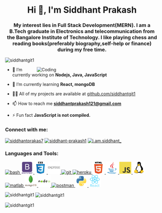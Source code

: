 <h1 align="center">Hi 👋, I'm Siddhant Prakash</h1>
<h3 align="center">My interest lies in Full Stack Development(MERN). I am a B.Tech graduate in Electronics and telecommunication from the Bangalore Institute of Technology. I like playing chess and reading books(preferably biography,self-help or finance) during my free time.</h3>

<p align="left"> <img src="https://komarev.com/ghpvc/?username=siddhantgit1&label=Profile%20views&color=0e75b6&style=flat" alt="siddhantgit1" /> </p>
<img align="right" alt="Coding" width="400" src="https://gph.is/g/4gYnBv9">

- 🔭 I’m currently working on **Nodejs, Java, JavaScript**

- 🌱 I’m currently learning **React, mongoDB**

- 👨‍💻 All of my projects are available at [github.com/siddhantgit1](github.com/siddhantgit1)

- 📫 How to reach me **siddhantprakash121@gmail.com**

- ⚡ Fun fact **JavaScript is not compiled.**

<h3 align="left">Connect with me:</h3>
<p align="left">
<a href="https://twitter.com/siddhantprakas7" target="blank"><img align="center" src="https://raw.githubusercontent.com/rahuldkjain/github-profile-readme-generator/master/src/images/icons/Social/twitter.svg" alt="siddhantprakas7" height="30" width="40" /></a>
<a href="https://linkedin.com/in/siddhant-prakash1" target="blank"><img align="center" src="https://raw.githubusercontent.com/rahuldkjain/github-profile-readme-generator/master/src/images/icons/Social/linked-in-alt.svg" alt="siddhant-prakash1" height="30" width="40" /></a>
<a href="https://instagram.com/i.am.siddhant_" target="blank"><img align="center" src="https://raw.githubusercontent.com/rahuldkjain/github-profile-readme-generator/master/src/images/icons/Social/instagram.svg" alt="i.am.siddhant_" height="30" width="40" /></a>
</p>

<h3 align="left">Languages and Tools:</h3>
<p align="left"> <a href="https://www.gnu.org/software/bash/" target="_blank"> <img src="https://www.vectorlogo.zone/logos/gnu_bash/gnu_bash-icon.svg" alt="bash" width="40" height="40"/> </a> <a href="https://getbootstrap.com" target="_blank"> <img src="https://raw.githubusercontent.com/devicons/devicon/master/icons/bootstrap/bootstrap-plain-wordmark.svg" alt="bootstrap" width="40" height="40"/> </a> <a href="https://www.w3schools.com/css/" target="_blank"> <img src="https://raw.githubusercontent.com/devicons/devicon/master/icons/css3/css3-original-wordmark.svg" alt="css3" width="40" height="40"/> </a> <a href="https://expressjs.com" target="_blank"> <img src="https://raw.githubusercontent.com/devicons/devicon/master/icons/express/express-original-wordmark.svg" alt="express" width="40" height="40"/> </a> <a href="https://git-scm.com/" target="_blank"> <img src="https://www.vectorlogo.zone/logos/git-scm/git-scm-icon.svg" alt="git" width="40" height="40"/> </a> <a href="https://heroku.com" target="_blank"> <img src="https://www.vectorlogo.zone/logos/heroku/heroku-icon.svg" alt="heroku" width="40" height="40"/> </a> <a href="https://www.w3.org/html/" target="_blank"> <img src="https://raw.githubusercontent.com/devicons/devicon/master/icons/html5/html5-original-wordmark.svg" alt="html5" width="40" height="40"/> </a> <a href="https://www.java.com" target="_blank"> <img src="https://raw.githubusercontent.com/devicons/devicon/master/icons/java/java-original.svg" alt="java" width="40" height="40"/> </a> <a href="https://developer.mozilla.org/en-US/docs/Web/JavaScript" target="_blank"> <img src="https://raw.githubusercontent.com/devicons/devicon/master/icons/javascript/javascript-original.svg" alt="javascript" width="40" height="40"/> </a> <a href="https://www.linux.org/" target="_blank"> <img src="https://raw.githubusercontent.com/devicons/devicon/master/icons/linux/linux-original.svg" alt="linux" width="40" height="40"/> </a> <a href="https://www.mathworks.com/" target="_blank"> <img src="https://upload.wikimedia.org/wikipedia/commons/2/21/Matlab_Logo.png" alt="matlab" width="40" height="40"/> </a> <a href="https://www.mongodb.com/" target="_blank"> <img src="https://raw.githubusercontent.com/devicons/devicon/master/icons/mongodb/mongodb-original-wordmark.svg" alt="mongodb" width="40" height="40"/> </a> <a href="https://nodejs.org" target="_blank"> <img src="https://raw.githubusercontent.com/devicons/devicon/master/icons/nodejs/nodejs-original-wordmark.svg" alt="nodejs" width="40" height="40"/> </a> <a href="https://postman.com" target="_blank"> <img src="https://www.vectorlogo.zone/logos/getpostman/getpostman-icon.svg" alt="postman" width="40" height="40"/> </a> <a href="https://www.python.org" target="_blank"> <img src="https://raw.githubusercontent.com/devicons/devicon/master/icons/python/python-original.svg" alt="python" width="40" height="40"/> </a> <a href="https://reactjs.org/" target="_blank"> <img src="https://raw.githubusercontent.com/devicons/devicon/master/icons/react/react-original-wordmark.svg" alt="react" width="40" height="40"/> </a> </p>

<p><img align="left" src="https://github-readme-stats.vercel.app/api/top-langs?username=siddhantgit1&show_icons=true&locale=en&layout=compact" alt="siddhantgit1" /></p>

<p>&nbsp;<img align="center" src="https://github-readme-stats.vercel.app/api?username=siddhantgit1&show_icons=true&locale=en" alt="siddhantgit1" /></p>

<p><img align="center" src="https://github-readme-streak-stats.herokuapp.com/?user=siddhantgit1&" alt="siddhantgit1" /></p>
